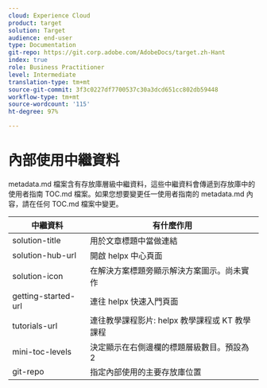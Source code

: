 ```yaml
---
cloud: Experience Cloud
product: target
solution: Target
audience: end-user
type: Documentation
git-repo: https://git.corp.adobe.com/AdobeDocs/target.zh-Hant
index: true
role: Business Practitioner
level: Intermediate
translation-type: tm+mt
source-git-commit: 3f3c0227df7700537c30a3dcd651cc802db59448
workflow-type: tm+mt
source-wordcount: '115'
ht-degree: 97%

---
```



# 內部使用中繼資料

metadata.md 檔案含有存放庫層級中繼資料，這些中繼資料會傳遞到存放庫中的使用者指南 TOC.md 檔案。如果您想要變更任一使用者指南的 metadata.md 內容，請在任何 TOC.md 檔案中變更。

| 中繼資料 | 有什麼作用 |
|--- |--- |
| solution-title | 用於文章標題中當做連結 |
| solution-hub-url | 開啟 helpx 中心頁面 |
| solution-icon | 在解決方案標題旁顯示解決方案圖示。尚未實作 |
| getting-started-url | 連往 helpx 快速入門頁面 |
| tutorials-url | 連往教學課程影片: helpx 教學課程或 KT 教學課程 |
| mini-toc-levels | 決定顯示在右側邊欄的標題層級數目。預設為 2 |
| git-repo | 指定內部使用的主要存放庫位置 |
